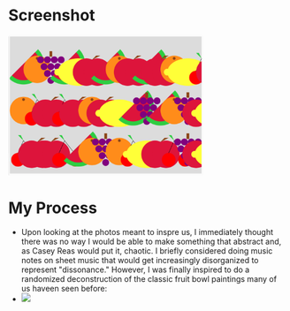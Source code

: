 # Screenshot 
<img src ="fruitbowl.png" width=70% height=70%>

# My Process
- Upon looking at the photos meant to inspre us, I immediately thought there was no way I would be able to make something that abstract and, as Casey Reas would put it, chaotic. I briefly considered doing music notes on sheet music that would get increasingly disorganized to represent "dissonance." However, I was finally inspired to do a randomized deconstruction of the classic fruit bowl paintings many of us haveen seen before:
- ![](https://i.pinimg.com/564x/22/cc/cd/22cccd78014c9559ad4d3ae8a02ef185.jpg)

